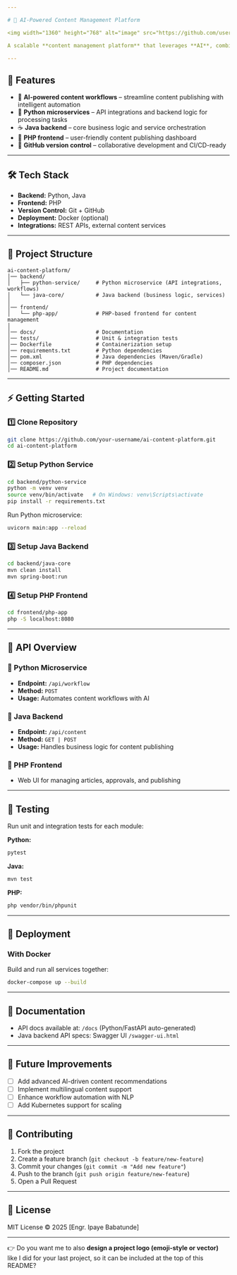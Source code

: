 ```yaml
---

# 📑 AI-Powered Content Management Platform

<img width="1360" height="768" alt="image" src="https://github.com/user-attachments/assets/c75065b6-f4ad-47af-a1c5-765dc013305f" />

A scalable **content management platform** that leverages **AI**, combining a **Python service layer**, a **Java backend**, and a **PHP frontend**. The system enables seamless content publishing, automated workflows, and team collaboration, with full version control using GitHub.

---
```


## 🚀 Features

* 🤖 **AI-powered content workflows** – streamline content publishing with intelligent automation
* 🐍 **Python microservices** – API integrations and backend logic for processing tasks
* ☕ **Java backend** – core business logic and service orchestration
* 🐘 **PHP frontend** – user-friendly content publishing dashboard
* 🔄 **GitHub version control** – collaborative development and CI/CD-ready

---

## 🛠️ Tech Stack

* **Backend:** Python, Java
* **Frontend:** PHP
* **Version Control:** Git + GitHub
* **Deployment:** Docker (optional)
* **Integrations:** REST APIs, external content services

---

## 📂 Project Structure

```
ai-content-platform/
│── backend/
│   ├── python-service/     # Python microservice (API integrations, workflows)
│   └── java-core/          # Java backend (business logic, services)
│
│── frontend/
│   └── php-app/            # PHP-based frontend for content management
│
│── docs/                   # Documentation
│── tests/                  # Unit & integration tests
│── Dockerfile              # Containerization setup
│── requirements.txt        # Python dependencies
│── pom.xml                 # Java dependencies (Maven/Gradle)
│── composer.json           # PHP dependencies
│── README.md               # Project documentation
```

---

## ⚡ Getting Started

### 1️⃣ Clone Repository

```bash
git clone https://github.com/your-username/ai-content-platform.git
cd ai-content-platform
```

### 2️⃣ Setup Python Service

```bash
cd backend/python-service
python -m venv venv
source venv/bin/activate   # On Windows: venv\Scripts\activate
pip install -r requirements.txt
```

Run Python microservice:

```bash
uvicorn main:app --reload
```

### 3️⃣ Setup Java Backend

```bash
cd backend/java-core
mvn clean install
mvn spring-boot:run
```

### 4️⃣ Setup PHP Frontend

```bash
cd frontend/php-app
php -S localhost:8080
```

---

## 📡 API Overview

### 🔹 Python Microservice

* **Endpoint:** `/api/workflow`
* **Method:** `POST`
* **Usage:** Automates content workflows with AI

### 🔹 Java Backend

* **Endpoint:** `/api/content`
* **Method:** `GET | POST`
* **Usage:** Handles business logic for content publishing

### 🔹 PHP Frontend

* Web UI for managing articles, approvals, and publishing

---

## 🧪 Testing

Run unit and integration tests for each module:

**Python:**

```bash
pytest
```

**Java:**

```bash
mvn test
```

**PHP:**

```bash
php vendor/bin/phpunit
```

---

## 🚀 Deployment

### With Docker

Build and run all services together:

```bash
docker-compose up --build
```

---

## 📖 Documentation

* API docs available at: `/docs` (Python/FastAPI auto-generated)
* Java backend API specs: Swagger UI `/swagger-ui.html`

---

## 🚀 Future Improvements

* [ ] Add advanced AI-driven content recommendations
* [ ] Implement multilingual content support
* [ ] Enhance workflow automation with NLP
* [ ] Add Kubernetes support for scaling

---

## 🤝 Contributing

1. Fork the project
2. Create a feature branch (`git checkout -b feature/new-feature`)
3. Commit your changes (`git commit -m "Add new feature"`)
4. Push to the branch (`git push origin feature/new-feature`)
5. Open a Pull Request

---

## 📜 License

MIT License © 2025 \[Engr. Ipaye Babatunde]

---

👉 Do you want me to also **design a project logo (emoji-style or vector)** like I did for your last project, so it can be included at the top of this README?
